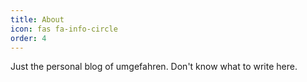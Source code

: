 ```yaml
---
title: About
icon: fas fa-info-circle
order: 4
---
```


Just the personal blog of umgefahren. Don't know what to write here.
